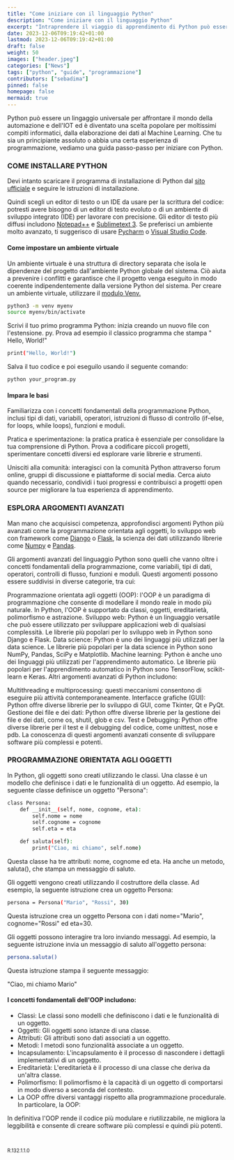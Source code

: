 ```yaml
---
title: "Come iniziare con il linguaggio Python"
description: "Come iniziare con il linguaggio Python"
excerpt: "Intraprendere il viaggio di apprendimento di Python può essere un’esperienza emozionante e gratificante. Con la sua versatilità, semplicità e vasta comunità, Python è diventato una scelta popolare per varie attività..."
date: 2023-12-06T09:19:42+01:00
lastmod: 2023-12-06T09:19:42+01:00
draft: false
weight: 50
images: ["header.jpeg"]
categories: ["News"]
tags: ["python", "guide", "programmazione"]
contributors: ["sebadima"]
pinned: false
homepage: false
mermaid: true
---
```




Python può essere un lingaggio universale per affrontare il mondo della automazione e dell'IOT ed è diventato una scelta popolare per moltissimi compiti informatici, dalla elaborazione dei dati al Machine Learning. Che tu sia un principiante assoluto o abbia una certa esperienza di programmazione, vediamo una guida passo-passo per iniziare con Python.


### COME INSTALLARE PYTHON

Devi intanto scaricare il programma di installazione di Python dal <a href="https://www.python.org/downloads" target="_blank" rel="noopener">sito ufficiale</a> e seguire le istruzioni di installazione.

Quindi scegli un editor di testo o un IDE da usare per la scrittura del codice: potresti avere bisogno di un editor di testo evoluto o di un ambiente di sviluppo integrato (IDE) per lavorare con precisione. Gli editor di testo più diffusi includono <a href="https://notepad-plus-plus.org/downloads/v8.5.2/" target="_blank" rel="noopener">Notepad++</a> e <a href="https://www.sublimetext.com/3" target="_blank" rel="noopener">Sublimetext 3</a>. Se preferisci un ambiente molto avanzato, ti suggerisco di usare <a href="https://www.jetbrains.com/pycharm/download/" target="_blank" rel="noopener">Pycharm</a> o <a href="https://code.visualstudio.com/download" target="_blank" rel="noopener">Visual Studio Code</a>.

#### Come impostare un ambiente virtuale
Un ambiente virtuale è una struttura di directory separata che isola le dipendenze del progetto dall'ambiente Python globale del sistema. Ciò aiuta a prevenire i conflitti e garantisce che il progetto venga eseguito in modo coerente indipendentemente dalla versione Python del sistema. Per creare un ambiente virtuale, utilizzare il <a href="https://www.robotdazero.it/blog/come-creare-un-ambiente-di-sviluppo-con-python-venv/" target="_blank" rel="noopener">modulo Venv.</a>


```bash
python3 -m venv myenv
source myenv/bin/activate
```
Scrivi il tuo primo programma Python: inizia creando un nuovo file con l'estensione. py. Prova ad esempio il classico programma che stampa " Hello, World!"

```bash
print("Hello, World!")
```

Salva il tuo codice e poi eseguilo usando il seguente comando:

```bash
python your_program.py
```

#### Impara le basi 
Familiarizza con i concetti fondamentali della programmazione Python, inclusi tipi di dati, variabili, operatori, istruzioni di flusso di controllo (if-else, for loops, while loops), funzioni e moduli.

Pratica e sperimentazione: la pratica pratica è essenziale per consolidare la tua comprensione di Python. Prova a codificare piccoli progetti, sperimentare concetti diversi ed esplorare varie librerie e strumenti.

Unisciti alla comunità: interagisci con la comunità Python attraverso forum online, gruppi di discussione e piattaforme di social media. Cerca aiuto quando necessario, condividi i tuoi progressi e contribuisci a progetti open source per migliorare la tua esperienza di apprendimento.

### ESPLORA ARGOMENTI AVANZATI

Man mano che acquisisci competenza, approfondisci argomenti Python più avanzati come la programmazione orientata agli oggetti, lo sviluppo web con framework come <a href="https://www.djangoproject.com/" target="_blank" rel="noopener">Django</a> o <a href="https://flask.palletsprojects.com/en/3.0.x/installation/" target="_blank" rel="noopener">Flask</a>, la scienza dei dati utilizzando librerie come <a href="https://numpy.org/install/" target="_blank" rel="noopener">Numpy</a> e <a href="https://pandas.pydata.org/docs/getting_started/install.html" target="_blank" rel="noopener">Pandas</a>.

Gli argomenti avanzati del linguaggio Python sono quelli che vanno oltre i concetti fondamentali della programmazione, come variabili, tipi di dati, operatori, controlli di flusso, funzioni e moduli. Questi argomenti possono essere suddivisi in diverse categorie, tra cui:

Programmazione orientata agli oggetti (OOP): l'OOP è un paradigma di programmazione che consente di modellare il mondo reale in modo più naturale. In Python, l'OOP è supportato da classi, oggetti, ereditarietà, polimorfismo e astrazione.
Sviluppo web: Python è un linguaggio versatile che può essere utilizzato per sviluppare applicazioni web di qualsiasi complessità. Le librerie più popolari per lo sviluppo web in Python sono Django e Flask.
Data science: Python è uno dei linguaggi più utilizzati per la data science. Le librerie più popolari per la data science in Python sono NumPy, Pandas, SciPy e Matplotlib.
Machine learning: Python è anche uno dei linguaggi più utilizzati per l'apprendimento automatico. Le librerie più popolari per l'apprendimento automatico in Python sono TensorFlow, scikit-learn e Keras.
Altri argomenti avanzati di Python includono:

Multithreading e multiprocessing: questi meccanismi consentono di eseguire più attività contemporaneamente.
Interfacce grafiche (GUI): Python offre diverse librerie per lo sviluppo di GUI, come Tkinter, Qt e PyQt.
Gestione dei file e dei dati: Python offre diverse librerie per la gestione dei file e dei dati, come os, shutil, glob e csv.
Test e Debugging: Python offre diverse librerie per il test e il debugging del codice, come unittest, nose e pdb.
La conoscenza di questi argomenti avanzati consente di sviluppare software più complessi e potenti.

### PROGRAMMAZIONE ORIENTATA AGLI OGGETTI



In Python, gli oggetti sono creati utilizzando le classi. Una classe è un modello che definisce i dati e le funzionalità di un oggetto. Ad esempio, la seguente classe definisce un oggetto "Persona":

```bash
class Persona:
    def __init__(self, nome, cognome, eta):
        self.nome = nome
        self.cognome = cognome
        self.eta = eta

    def saluta(self):
        print("Ciao, mi chiamo", self.nome)
```

Questa classe ha tre attributi: nome, cognome ed eta. Ha anche un metodo, saluta(), che stampa un messaggio di saluto.

Gli oggetti vengono creati utilizzando il costruttore della classe. Ad esempio, la seguente istruzione crea un oggetto Persona:

```bash
persona = Persona("Mario", "Rossi", 30)
```

Questa istruzione crea un oggetto Persona con i dati nome="Mario", cognome="Rossi" ed eta=30.

Gli oggetti possono interagire tra loro inviando messaggi. Ad esempio, la seguente istruzione invia un messaggio di saluto all'oggetto persona:

```bash
persona.saluta()
```
Questa istruzione stampa il seguente messaggio:

<div class="alert alert-doks d-flexflex-shrink-1" role="alert"> "Ciao, mi chiamo Mario" </div>


#### I concetti fondamentali dell'OOP includono:

- Classi: Le classi sono modelli che definiscono i dati e le funzionalità di un oggetto.
- Oggetti: Gli oggetti sono istanze di una classe.
- Attributi: Gli attributi sono dati associati a un oggetto.
- Metodi: I metodi sono funzionalità associate a un oggetto.
- Incapsulamento: L'incapsulamento è il processo di nascondere i dettagli implementativi di un oggetto.
- Ereditarietà: L'ereditarietà è il processo di una classe che deriva da un'altra classe.
- Polimorfismo: Il polimorfismo è la capacità di un oggetto di comportarsi in modo diverso a seconda del contesto.
- La OOP offre diversi vantaggi rispetto alla programmazione procedurale. In particolare, la OOP:

In definitiva l'OOP rende il codice più modulare e riutilizzabile, ne migliora la leggibilità e consente di creare software più complessi e quindi più potenti.


<br>
<p style="font-size: 0.8em;">R.132.1.1.0</p>
